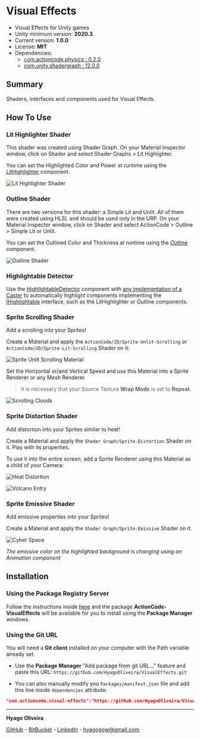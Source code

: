 # Visual Effects

* Visual Effects for Unity games
* Unity minimum version: **2020.3**
* Current version: **1.0.0**
* License: **MIT**
* Dependencies:
	- [com.actioncode.physics : 0.2.0](https://github.com/HyagoOliveira/Physics/tree/0.2.0)
	- [com.unity.shadergraph : 12.0.0](https://docs.unity3d.com/Packages/com.unity.shadergraph@12.0/changelog/CHANGELOG.html)

## Summary

Shaders, interfaces and components used for Visual Effects.

## How To Use

### Lit Highlighter Shader

This shader was created using Shader Graph. On your Material Inspector window, click on Shader and select Shader Graphs > Lit Highlighter.

You can set the Highlighted Color and Power at runtime using the [LitHighlighter](/Runtime/MaterialControllers/LitHighlighter.cs) component.

![Lit Highlighter Shader](/Docs~/LitHighlighterShader.png "Lit Highlighter Shader")

### Outline Shader

There are two versions for this shader: a Simple Lit and Unlit. All of them were created using HLSL and should be used only in the URP. On your Material Inspector window, click on Shader and select ActionCode > Outline > Simple Lit or Unlit.

You can set the Outlined Color and Thickness at runtime using the [Outline](/Runtime/MaterialControllers/Outline.cs) component.

![Outline Shader](/Docs~/OutlineShader.png "Outline Shader")

### Highlightable Detector

Use the [HighlightableDetector](/Runtime/HighlightableDetector.cs) component with [any implementation of a Caster](https://github.com/HyagoOliveira/Physics/tree/main/Runtime/Casters) to automatically highlight components implementing the [IHighlightable](/Runtime/IHighlightable.cs) interface, such as the LitHighlighter or Outline components.

### Sprite Scrolling Shader

Add a scrolling into your Sprites!

Create a Material and apply the `ActionCode/2D/Sprite-Unlit-Scrolling` or `ActionCode/2D/Sprite-Lit-Scrolling` Shader on it:

![Sprite Unlit Scrolling Material](/Docs~/SpriteUnlitScrolling_Material.png "Sprite Unlit Scrolling Material")

Set the Horizontal or/and Vertical Speed and use this Material into a Sprite Renderer or any Mesh Renderer. 

> It is necessary that your Source Texture **Wrap Mode** is set to **Repeat**.

![Scrolling Clouds](/Docs~/ScrollingClouds.gif "Scrolling Clouds")

### Sprite Distortion Shader

Add distortion into your Sprites similar to heat!

Create a Material and apply the `Shader Graph/Sprite-Distortion` Shader on it. Play with its properties.

To use it into the entire screen, add a Sprite Renderer using this Material as a child of your Camera:

![Heat Distortion](/Docs~/HeatDistortion.png "Heat Distortion Game Object")

![Volcano Entry](/Docs~/VolcanoEntry.gif "Volcano Entry")

### Sprite Emissive Shader

Add emissive properties into your Sprites!

Create a Material and apply the `Shader Graph/Sprite-Emissive` Shader on it.

![Cyber Space](/Docs~/CyberSpace.gif "Cyber Space")

_The emissive color on the highlighted background is changing using an Animation component_

## Installation

### Using the Package Registry Server

Follow the instructions inside [here](https://cutt.ly/ukvj1c8) and the package **ActionCode-VisualEffects** 
will be available for you to install using the **Package Manager** windows.

### Using the Git URL

You will need a **Git client** installed on your computer with the Path variable already set. 

- Use the **Package Manager** "Add package from git URL..." feature and paste this URL: `https://github.com/HyagoOliveira/VisualEffects.git`

- You can also manually modify you `Packages/manifest.json` file and add this line inside `dependencies` attribute: 

```json
"com.actioncode.visual-effects":"https://github.com/HyagoOliveira/VisualEffects.git"
```

---

**Hyago Oliveira**

[GitHub](https://github.com/HyagoOliveira) -
[BitBucket](https://bitbucket.org/HyagoGow/) -
[LinkedIn](https://www.linkedin.com/in/hyago-oliveira/) -
<hyagogow@gmail.com>